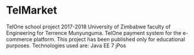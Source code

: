 # TelMarket
TelOne school project 2017-2018 University of Zimbabwe faculty of Engineering for Terrence Munyunguma. TelOne payment system for the e-commerce platform.
This project has been published only for educational purposes. Technologies used are:
Java EE 7
jPos

